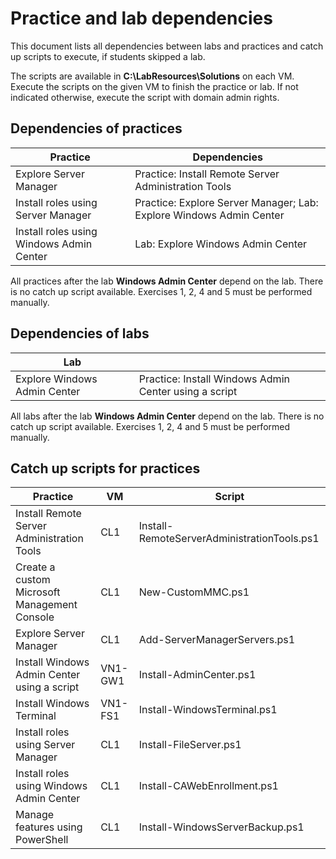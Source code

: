 # Practice and lab dependencies

This document lists all dependencies between labs and practices and catch up scripts to execute, if students skipped a lab.

The scripts are available in **C:\LabResources\Solutions** on each VM. Execute the scripts on the given VM to finish the practice or lab. If not indicated otherwise, execute the script with domain admin rights.

## Dependencies of practices

| Practice                                 | Dependencies                                                        |
|------------------------------------------|---------------------------------------------------------------------|
| Explore Server Manager                   | Practice: Install Remote Server Administration Tools                |
| Install roles using Server Manager       | Practice: Explore Server Manager; Lab: Explore Windows Admin Center |
| Install roles using Windows Admin Center | Lab: Explore Windows Admin Center                                   |

All practices after the lab **Windows Admin Center** depend on the lab. There is no catch up script available. Exercises 1, 2, 4 and 5 must be performed manually.

## Dependencies of labs

| Lab                           |                                                       |
|-------------------------------|-------------------------------------------------------|
| Explore Windows Admin Center  | Practice: Install Windows Admin Center using a script |

All labs after the lab **Windows Admin Center** depend on the lab. There is no catch up script available. Exercises 1, 2, 4 and 5 must be performed manually.

## Catch up scripts for practices

| Practice                                     | VM        | Script                                      |
|----------------------------------------------|-----------|---------------------------------------------|
| Install Remote Server Administration Tools   | CL1       | Install-RemoteServerAdministrationTools.ps1 |
| Create a custom Microsoft Management Console | CL1       | New-CustomMMC.ps1                           |
| Explore Server Manager                       | CL1       | Add-ServerManagerServers.ps1                |
| Install Windows Admin Center using a script  | VN1-GW1   | Install-AdminCenter.ps1                     |
| Install Windows Terminal                     | VN1-FS1   | Install-WindowsTerminal.ps1                 |
| Install roles using Server Manager           | CL1       | Install-FileServer.ps1                      |
| Install roles using Windows Admin Center     | CL1       | Install-CAWebEnrollment.ps1                 |
| Manage features using PowerShell             | CL1       | Install-WindowsServerBackup.ps1             |